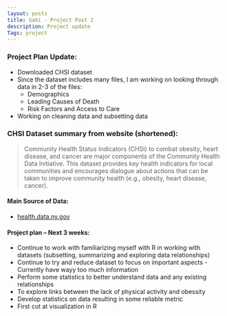 ```yaml
---
layout: posts
title: Gabi - Project Post 2
description: Project update
Tags: project
---
```



### Project Plan Update:
* Downloaded CHSI dataset
* Since the dataset includes many files, I am working on looking through data in 2-3 of the files:
	* Demographics
	* Leading Causes of Death
	* Risk Factors and Access to Care
* Working on cleaning data and subsetting data

### CHSI Dataset summary from website (shortened):
> Community Health Status Indicators (CHSI) to combat obesity, heart disease, and cancer are major components of the Community Health Data Initiative. This dataset provides key health indicators for local communities and encourages dialogue about actions that can be taken to improve community health (e.g., obesity, heart disease, cancer). 


#### Main Source of Data:
* [health.data.ny.gov](http://www.healthdata.gov/data/dataset/community-health-status-indicators-chsi-combat-obesity-heart-disease-and-cancer)

 

#### Project plan – Next 3 weeks:
* Continue to work with familiarizing myself with R in working with datasets (subsetting, summarizing and exploring data relationships)
* Continue to try and reduce dataset to focus on important aspects - Currently have wayy too much information
* Perform some statistics to better understand data and any existing relationships
* To explore links between the lack of physical activity and obessity 
* Develop statistics on data resulting in some reliable metric
* First cut at visualization in R

